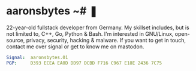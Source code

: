 # aaronsbytes ~# ❚

22-year-old fullstack developer from Germany. My skillset includes, but is not limited to, C++, Go, Python & Bash. I'm interested in GNU/Linux, open-source, privacy, security, hacking & malware. If you want to get in touch, contact me over signal or get to know me on mastodon.


```yml
Signal:  aaronsbytes.01
PGP:     D393 ECEA EA0D DD97 DCBD F716 C967 E18E 2436 7C75
```
